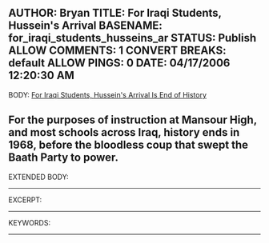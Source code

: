 AUTHOR: Bryan
TITLE: For Iraqi Students, Hussein's Arrival
BASENAME: for_iraqi_students_husseins_ar
STATUS: Publish
ALLOW COMMENTS: 1
CONVERT BREAKS: __default__
ALLOW PINGS: 0
DATE: 04/17/2006 12:20:30 AM
-----
BODY:
<a title="For Iraqi Students, Hussein's Arrival Is End of History" href="http://www.washingtonpost.com/wp-dyn/content/article/2006/04/14/AR2006041401591.html?nav=rss_print/asection">For Iraqi Students, Hussein's Arrival Is End of History</a>

For the purposes of instruction at Mansour High, and most schools across Iraq, history ends in 1968, before the bloodless coup that swept the Baath Party to power.
-----
EXTENDED BODY:

-----
EXCERPT:

-----
KEYWORDS:

-----



